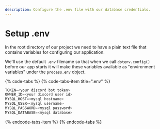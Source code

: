 ```yaml
---
description: Configure the .env file with our database credentials.
---
```


# Setup .env

In the root directory of our project we need to have a plain text file that contains variables for configuring our application.  
  
We'll use the default `.env` filename so that when we call `dotenv.config()` before our app starts it will make these variables available as "environment variables" under the `process.env` object.

{% code-tabs %}
{% code-tabs-item title=".env" %}
```typescript
TOKEN=<your discord bot token>
OWNER_ID=<your discord user id>
MYSQL_HOST=<mysql hostname>
MYSQL_USER=<mysql username>
MYSQL_PASSWORD=<mysql password>
MYSQL_DATABASE=<mysql database>
```
{% endcode-tabs-item %}
{% endcode-tabs %}



